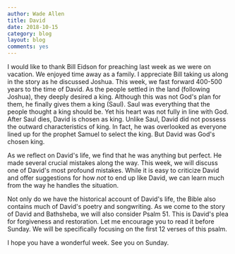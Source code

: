 ```yaml
---
author: Wade Allen
title: David
date: 2018-10-15
category: blog
layout: blog
comments: yes
---
```

 
I would like to thank Bill Eidson for preaching last week as we were on vacation. We enjoyed time away as a family. I appreciate Bill taking us along in the story as he discussed Joshua. This week, we fast forward 400-500 years to the time of David. As the people settled in the land (following Joshua), they deeply desired a king. Although this was not God's plan for them, he finally gives them a king (Saul). Saul was everything that the people thought a king should be. Yet his heart was not fully in line with God. After Saul dies, David is chosen as king. Unlike Saul, David did not possess the outward characteristics of king. In fact, he was overlooked as everyone lined up for the prophet Samuel to select the king. But David was God's chosen king. 

As we reflect on David's life, we find that he was anything but perfect. He made several crucial mistakes along the way. This week, we will discuss one of David's most profound mistakes. While it is easy to criticize David and offer suggestions for how *not* to end up like David, we can learn much from the way he handles the situation. 

Not only do we have the historical account of David's life, the Bible also contains much of David's poetry and songwriting. As we come to the story of David and Bathsheba, we will also consider Psalm 51. This is David's plea for forgiveness and restoration. Let me encourage you to read it before Sunday. We will be specifically focusing on the first 12 verses of this psalm. 

I hope you have a wonderful week. See you on Sunday.

 
